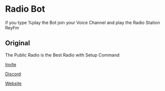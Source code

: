 # Radio Bot

if you type %play the Bot join your Voice Channel and play the Radio Station ReyFm

## Original

The Public Radio is the Best Radio with Setup Command

[Invite](https://discord.com/api/oauth2/authorize?client_id=820396237966540851&permissions=8&scope=bot)

[Discord](https://discord.gg/r8CYXmN9H4)

[Website](https://osu.publicbot.eu)
